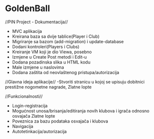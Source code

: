# GoldenBall
//PIN Project - Dokumentacija//

- MVC aplikacija
- Kreirana baza sa dvije tablice(Player i Club)
- Migriranje sa bazom (add-migration) i update-database
- Dodani kontroleri(Players i Clubs)
- Kreiranje VM koji je dio Viewa, posebno
- Izmjene u Create Post metodi i Edit-u
- Dodana pozadinska slika u HTML kodu
- Male izmjene u naslovima
- Dodana zaštita od neovlaštenog pristupa/autorizacija

//Glavna ideja aplikacije//
-Stvoriti stranicu u kojoj se upisuju dobitnici prestižne nogometne nagrade, Zlatne lopte

//Funkcionalnosti//

- Login-registracija 
- Mogućnost unosa/brisanja/editiranja novih klubova i igrača odnosno osvajača Zlatne lopte
- Poveznica za bazu podataka osvajača i klubova
- Navigacija
- Autotetinkacija/autorizacija


